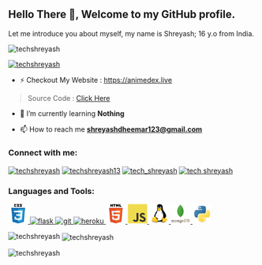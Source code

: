## Hello There :wave:, Welcome to my GitHub profile.

Let me introduce you about myself, my name is Shreyash; 16 y.o from India.

<p align="left"> <img src="https://komarev.com/ghpvc/?username=techshreyash&label=Profile%20views&color=0e75b6&style=flat" alt="techshreyash" /> </p>

<p align="left"> <a href="https://github.com/ryo-ma/github-profile-trophy"><img src="https://github-profile-trophy.vercel.app/?username=techshreyash" alt="techshreyash" /></a> </p>

- ⚡ Checkout My Website : https://animedex.live
> Source Code : [Click Here](https://github.com/TechShreyash/AnimeDex)

- 🌱 I’m currently learning **Nothing**

- 📫 How to reach me **shreyashdheemar123@gmail.com**

<h3 align="left">Connect with me:</h3>
<p align="left">
<a href="https://dev.to/techshreyash" target="blank"><img align="center" src="https://raw.githubusercontent.com/rahuldkjain/github-profile-readme-generator/master/src/images/icons/Social/devto.svg" alt="techshreyash" height="30" width="40" /></a>
<a href="https://twitter.com/techshreyash13" target="blank"><img align="center" src="https://raw.githubusercontent.com/rahuldkjain/github-profile-readme-generator/master/src/images/icons/Social/twitter.svg" alt="techshreyash13" height="30" width="40" /></a>
<a href="https://instagram.com/tech_shreyash" target="blank"><img align="center" src="https://raw.githubusercontent.com/rahuldkjain/github-profile-readme-generator/master/src/images/icons/Social/instagram.svg" alt="tech_shreyash" height="30" width="40" /></a>
<a href="https://youtube.com/channel/UCrtNsDOWX1TYFur2gGrmnzA" target="blank"><img align="center" src="https://raw.githubusercontent.com/rahuldkjain/github-profile-readme-generator/master/src/images/icons/Social/youtube.svg" alt="tech shreyash" height="30" width="40" /></a>
</p>

<h3 align="left">Languages and Tools:</h3>
<p align="left"> <a href="https://www.w3schools.com/css/" target="_blank" rel="noreferrer"> <img src="https://raw.githubusercontent.com/devicons/devicon/master/icons/css3/css3-original-wordmark.svg" alt="css3" width="40" height="40"/> </a> <a href="https://flask.palletsprojects.com/" target="_blank" rel="noreferrer"> <img src="https://www.vectorlogo.zone/logos/pocoo_flask/pocoo_flask-icon.svg" alt="flask" width="40" height="40"/> </a> <a href="https://git-scm.com/" target="_blank" rel="noreferrer"> <img src="https://www.vectorlogo.zone/logos/git-scm/git-scm-icon.svg" alt="git" width="40" height="40"/> </a> <a href="https://heroku.com" target="_blank" rel="noreferrer"> <img src="https://www.vectorlogo.zone/logos/heroku/heroku-icon.svg" alt="heroku" width="40" height="40"/> </a> <a href="https://www.w3.org/html/" target="_blank" rel="noreferrer"> <img src="https://raw.githubusercontent.com/devicons/devicon/master/icons/html5/html5-original-wordmark.svg" alt="html5" width="40" height="40"/> </a> <a href="https://developer.mozilla.org/en-US/docs/Web/JavaScript" target="_blank" rel="noreferrer"> <img src="https://raw.githubusercontent.com/devicons/devicon/master/icons/javascript/javascript-original.svg" alt="javascript" width="40" height="40"/> </a> <a href="https://www.linux.org/" target="_blank" rel="noreferrer"> <img src="https://raw.githubusercontent.com/devicons/devicon/master/icons/linux/linux-original.svg" alt="linux" width="40" height="40"/> </a> <a href="https://www.mongodb.com/" target="_blank" rel="noreferrer"> <img src="https://raw.githubusercontent.com/devicons/devicon/master/icons/mongodb/mongodb-original-wordmark.svg" alt="mongodb" width="40" height="40"/> </a> <a href="https://www.python.org" target="_blank" rel="noreferrer"> <img src="https://raw.githubusercontent.com/devicons/devicon/master/icons/python/python-original.svg" alt="python" width="40" height="40"/> </a> </p>

<p><img align="left" src="https://github-readme-stats.vercel.app/api/top-langs?username=techshreyash&show_icons=true&locale=en&layout=compact" alt="techshreyash" /></p>

<p>&nbsp;<img align="center" src="https://github-readme-stats.vercel.app/api?username=techshreyash&show_icons=true&locale=en" alt="techshreyash" /></p>

<p><img align="center" src="https://github-readme-streak-stats.herokuapp.com/?user=techshreyash&" alt="techshreyash" /></p>
